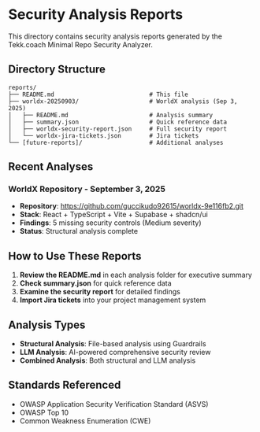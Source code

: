 # Security Analysis Reports

This directory contains security analysis reports generated by the Tekk.coach Minimal Repo Security Analyzer.

## Directory Structure

```
reports/
├── README.md                           # This file
├── worldx-20250903/                    # WorldX analysis (Sep 3, 2025)
│   ├── README.md                       # Analysis summary
│   ├── summary.json                    # Quick reference data
│   ├── worldx-security-report.json     # Full security report
│   └── worldx-jira-tickets.json        # Jira tickets
└── [future-reports]/                   # Additional analyses
```

## Recent Analyses

### WorldX Repository - September 3, 2025
- **Repository**: https://github.com/guccikudo92615/worldx-9e116fb2.git
- **Stack**: React + TypeScript + Vite + Supabase + shadcn/ui
- **Findings**: 5 missing security controls (Medium severity)
- **Status**: Structural analysis complete

## How to Use These Reports

1. **Review the README.md** in each analysis folder for executive summary
2. **Check summary.json** for quick reference data
3. **Examine the security report** for detailed findings
4. **Import Jira tickets** into your project management system

## Analysis Types

- **Structural Analysis**: File-based analysis using Guardrails
- **LLM Analysis**: AI-powered comprehensive security review
- **Combined Analysis**: Both structural and LLM analysis

## Standards Referenced

- OWASP Application Security Verification Standard (ASVS)
- OWASP Top 10
- Common Weakness Enumeration (CWE)
